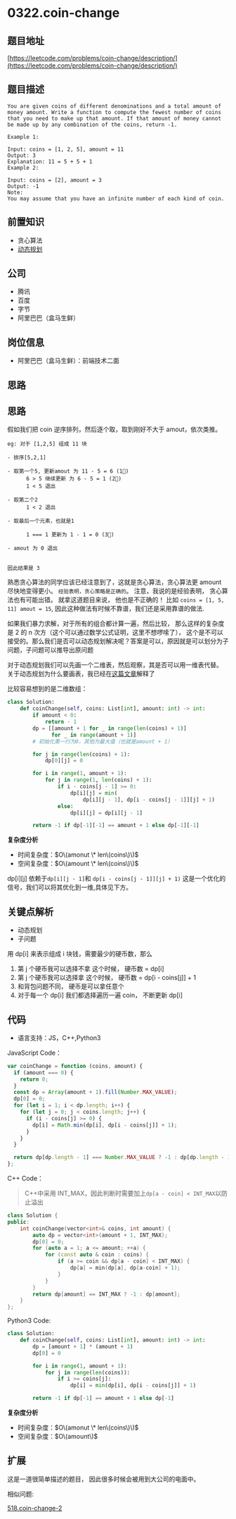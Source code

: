 # 0322.coin-change

## 题目地址

[https://leetcode.com/problems/coin-change/description/](https://leetcode.com/problems/coin-change/description/)

## 题目描述

```text
You are given coins of different denominations and a total amount of money amount. Write a function to compute the fewest number of coins that you need to make up that amount. If that amount of money cannot be made up by any combination of the coins, return -1.

Example 1:

Input: coins = [1, 2, 5], amount = 11
Output: 3
Explanation: 11 = 5 + 5 + 1
Example 2:

Input: coins = [2], amount = 3
Output: -1
Note:
You may assume that you have an infinite number of each kind of coin.
```

## 前置知识

* 贪心算法
* [动态规划](https://github.com/azl397985856/leetcode/blob/master/thinkings/dynamic-programming.md)

## 公司

* 腾讯
* 百度
* 字节
* 阿里巴巴（盒马生鲜）

## 岗位信息

* 阿里巴巴（盒马生鲜）：前端技术二面

## 思路

## 思路

假如我们把 coin 逆序排列，然后逐个取，取到刚好不大于 amout，依次类推。

```text
eg: 对于 [1,2,5] 组成 11 块

- 排序[5,2,1]

- 取第一个5, 更新amout 为 11 - 5 = 6 (1⃣️)
      6 > 5 继续更新 为 6 - 5 = 1 (2⃣️)
      1 < 5 退出

- 取第二个2
      1 < 2 退出

- 取最后一个元素，也就是1

      1 === 1 更新为 1 - 1 = 0 (3⃣️)

- amout 为 0 退出


因此结果是 3
```

熟悉贪心算法的同学应该已经注意到了，这就是贪心算法，贪心算法更 amount 尽快地变得更小。 `经验表明，贪心策略是正确的`。 注意，我说的是经验表明， 贪心算法也有可能出错。 就拿这道题目来说， 他也是不正确的！ 比如 `coins = [1, 5, 11] amout = 15`, 因此这种做法有时候不靠谱，我们还是采用靠谱的做法.

如果我们暴力求解，对于所有的组合都计算一遍，然后比较， 那么这样的复杂度是 2 的 n 次方（这个可以通过数学公式证明，这里不想啰嗦了）， 这个是不可以接受的。那么我们是否可以动态规划解决呢？答案是可以，原因就是可以划分为子问题，子问题可以推导出原问题

对于动态规划我们可以先画一个二维表，然后观察，其是否可以用一维表代替。 关于动态规划为什么要画表，我已经在[这篇文章](../suan-fa-zhuan-ti/dynamic-programming.md)解释了

比较容易想到的是二维数组：

```python
class Solution:
    def coinChange(self, coins: List[int], amount: int) -> int:
        if amount < 0:
            return - 1
        dp = [[amount + 1 for _ in range(len(coins) + 1)]
              for _ in range(amount + 1)]
        # 初始化第一行为0，其他为最大值（也就是amount + 1）

        for j in range(len(coins) + 1):
            dp[0][j] = 0

        for i in range(1, amount + 1):
            for j in range(1, len(coins) + 1):
                if i - coins[j - 1] >= 0:
                    dp[i][j] = min(
                        dp[i][j - 1], dp[i - coins[j - 1]][j] + 1)
                else:
                    dp[i][j] = dp[i][j - 1]

        return -1 if dp[-1][-1] == amount + 1 else dp[-1][-1]
```

**复杂度分析**

* 时间复杂度：$O\(amonut \* len\(coins\)\)$
* 空间复杂度：$O\(amount \* len\(coins\)\)$

dp\[i\]\[j\] 依赖于`dp[i][j - 1]`和 `dp[i - coins[j - 1]][j] + 1)` 这是一个优化的信号，我们可以将其优化到一维,具体见下方。

## 关键点解析

* 动态规划
* 子问题

用 dp\[i\] 来表示组成 i 块钱，需要最少的硬币数，那么

1. 第 j 个硬币我可以选择不拿 这个时候， 硬币数 = dp\[i\]
2. 第 j 个硬币我可以选择拿 这个时候， 硬币数 = dp\[i - coins\[j\]\] + 1
3. 和背包问题不同， 硬币是可以拿任意个
4. 对于每一个 dp\[i\] 我们都选择遍历一遍 coin， 不断更新 dp\[i\]

## 代码

* 语言支持：JS，C++,Python3

JavaScript Code：

```javascript
var coinChange = function (coins, amount) {
  if (amount === 0) {
    return 0;
  }
  const dp = Array(amount + 1).fill(Number.MAX_VALUE);
  dp[0] = 0;
  for (let i = 1; i < dp.length; i++) {
    for (let j = 0; j < coins.length; j++) {
      if (i - coins[j] >= 0) {
        dp[i] = Math.min(dp[i], dp[i - coins[j]] + 1);
      }
    }
  }

  return dp[dp.length - 1] === Number.MAX_VALUE ? -1 : dp[dp.length - 1];
};
```

C++ Code：

> C++中采用 INT\_MAX，因此判断时需要加上`dp[a - coin] < INT_MAX`以防止溢出

```cpp
class Solution {
public:
    int coinChange(vector<int>& coins, int amount) {
        auto dp = vector<int>(amount + 1, INT_MAX);
        dp[0] = 0;
        for (auto a = 1; a <= amount; ++a) {
            for (const auto & coin : coins) {
                if (a >= coin && dp[a - coin] < INT_MAX) {
                    dp[a] = min(dp[a], dp[a-coin] + 1);
                }
            }
        }
        return dp[amount] == INT_MAX ? -1 : dp[amount];
    }
};
```

Python3 Code:

```python
class Solution:
    def coinChange(self, coins: List[int], amount: int) -> int:
        dp = [amount + 1] * (amount + 1)
        dp[0] = 0

        for i in range(1, amount + 1):
            for j in range(len(coins)):
                if i >= coins[j]:
                    dp[i] = min(dp[i], dp[i - coins[j]] + 1)

        return -1 if dp[-1] == amount + 1 else dp[-1]
```

**复杂度分析**

* 时间复杂度：$O\(amonut \* len\(coins\)\)$
* 空间复杂度：$O\(amount\)$

## 扩展

这是一道很简单描述的题目， 因此很多时候会被用到大公司的电面中。

相似问题:

[518.coin-change-2](https://github.com/azl397985856/leetcode/blob/master/problems/518.coin-change-2.md)

